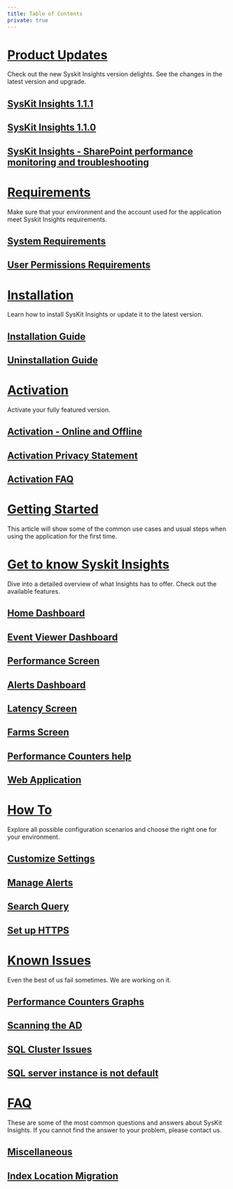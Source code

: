 ```yaml
---
title: Table of Contents
private: true
---
```


# [Product Updates](product-updates)
Check out the new Syskit Insights version delights. See the changes in the latest version and upgrade. 
## [SysKit Insights 1.1.1](insights-1-1-1-release-note.md)
## [SysKit Insights 1.1.0](insights-1-1-release-note.md)
## [SysKit Insights - SharePoint performance monitoring and troubleshooting](insights1-release-note.md)



# [Requirements](requirements)
Make sure that your environment and the account used for the application meet Syskit Insights requirements.
## [System Requirements](system-requirements.md)
## [User Permissions Requirements](user-permissions-requirements.md)

# [Installation](installation)
Learn how to install SysKit Insights or update it to the latest version. 
## [Installation Guide](installation-guide.md)
## [Uninstallation Guide](uninstallation-guide.md)

# [Activation](activation)
Activate your fully featured version.
## [Activation - Online and Offline](online-offline-activation.md)
## [Activation Privacy Statement](activation-privacy-statement.md)
## [Activation FAQ](activation-faq.md)

# [Getting Started](getting-started)
This article will show some of the common use cases and usual steps when using the application for the first time.
## [](index.md)


# [Get to know Syskit Insights](get-to-know-insights)
Dive into a detailed overview of what Insights has to offer. Check out the available features. 
## [Home Dashboard](insights-home.md)
## [Event Viewer Dashboard](event-viewer.md)
## [Performance Screen](performance-screen.md)
## [Alerts Dashboard](insights-alerts.md)
## [Latency Screen](latency-screen.md)
## [Farms Screen](farms-screen.md)
## [Performance Counters help](performance-counters.md)
## [Web Application](web-application.md)

# [How To](how-to)
Explore all possible configuration scenarios and choose the right one for your environment.
## [Customize Settings](customize-settings.md)
## [Manage Alerts](manage-alerts.md)
## [Search Query](search-query.md)
## [Set up HTTPS](set-up-https.md)

# [Known Issues](known-issues)
Even the best of us fail sometimes. We are working on it. 
## [Performance Counters Graphs](performance-counters-laptop-sleeping.md)
## [Scanning the AD](scan-ad-server-number.md)
## [SQL Cluster Issues](sql-cluster-issues.md)
## [SQL server instance is not default](not-default-sql-instance.md)

# [FAQ](faq)
These are some of the most common questions and answers about SysKit Insights. If you cannot find the answer to your problem, please contact us.
## [Miscellaneous](miscellaneous.md)
## [Index Location Migration](index-location-migration.md)
